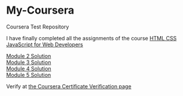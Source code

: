# My-Coursera
Coursera Test Repository

I have finally completed all the assignments of the course [HTML CSS JavaScript for Web Developers](https://www.coursera.org/learn/html-css-javascript-for-web-developers)  

[Module 2 Solution](https://arpanpal99.github.io/My-Coursera/Module_2_Assignment/)  
[Module 3 Solution](https://arpanpal99.github.io/My-Coursera/Module_3_Assignment/)  
[Module 4 Solution](https://arpanpal99.github.io/My-Coursera/Module_4_Assignment/)  
[Module 5 Solution](https://arpanpal99.github.io/My-Coursera/Module_5_Assignment/)  

Verify at [the Coursera Certificate Verification page](https://www.coursera.org/account/accomplishments/verify/WMYB9PU2TBD2)  
